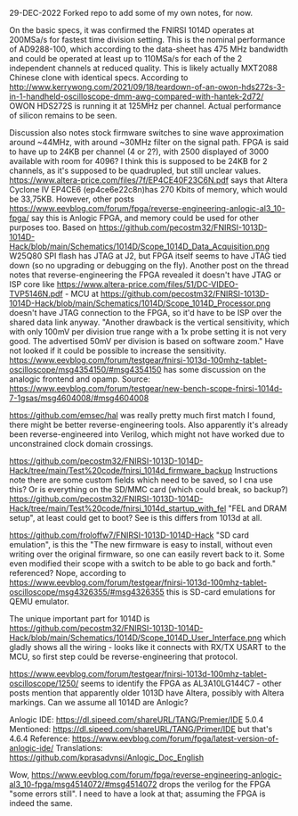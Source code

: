 29-DEC-2022 Forked repo to add some of my own notes, for now.

On the basic specs, it was confirmed the FNIRSI 1014D operates at 200MSa/s for fastest time division setting. This is the nominal performance of AD9288-100, which according to the data-sheet has 475 MHz bandwidth and could be operated at least up to 110MSa/s for each of the 2 independent channels at reduced quality.
This is likely actually MXT2088 Chinese clone with identical specs. According to http://www.kerrywong.com/2021/09/18/teardown-of-an-owon-hds272s-3-in-1-handheld-oscilloscope-dmm-awg-compared-with-hantek-2d72/ OWON HDS272S is running it at 125MHz per channel. Actual performance of silicon remains to be seen.

Discussion also notes stock firmware switches to sine wave approximation around ~44MHz, with around ~30MHz filter on the signal path.
FPGA is said to have up to 24KB per channel (4 or 2?), with 2500 displayed of 3000 available with room for 4096? I think this is supposed to be 24KB for 2 channels, as it's supposed to be quadrupled, but still unclear values.
https://www.altera-price.com/files/7f/EP4CE40F23C6N.pdf says that Altera Cyclone IV EP4CE6 (ep4ce6e22c8n)has 270 Kbits of memory, which would be 33,75KB. However, other posts https://www.eevblog.com/forum/fpga/reverse-engineering-anlogic-al3_10-fpga/ say this is Anlogic FPGA, and memory could be used for other purposes too.
Based on https://github.com/pecostm32/FNIRSI-1013D-1014D-Hack/blob/main/Schematics/1014D/Scope_1014D_Data_Acquisition.png W25Q80 SPI flash has JTAG at J2, but FPGA itself seems to have JTAG tied down (so no upgrading or debugging on the fly).
Another post on the thread notes that reverse-engineering the FPGA revealed it doesn't have JTAG or ISP core like https://www.altera-price.com/files/51/DC-VIDEO-TVP5146N.pdf - MCU at https://github.com/pecostm32/FNIRSI-1013D-1014D-Hack/blob/main/Schematics/1014D/Scope_1014D_Processor.png doesn't have JTAG connection to the FPGA, so it'd have to be ISP over the shared data link anyway.
"Another drawback is the vertical sensitivity, which with only 100mV per division true range with a 1x probe setting it is not very good. The advertised 50mV per division is based on software zoom." Have not looked if it could be possible to increase the sensitivity.
https://www.eevblog.com/forum/testgear/fnirsi-1013d-100mhz-tablet-oscilloscope/msg4354150/#msg4354150 has some discussion on the analogic frontend and opamp.
Source: https://www.eevblog.com/forum/testgear/new-bench-scope-fnirsi-1014d-7-1gsas/msg4604008/#msg4604008

https://github.com/emsec/hal was really pretty much first match I found, there might be better reverse-engineering tools. Also apparently it's already been reverse-engineered into Verilog, which might not have worked due to unconstrained clock domain crossings.

https://github.com/pecostm32/FNIRSI-1013D-1014D-Hack/tree/main/Test%20code/fnirsi_1014d_firmware_backup Instructions note there are some custom fields which need to be saved, so I cna use this? Or is everything on the SD/MMC card (which could break, so backup?)
https://github.com/pecostm32/FNIRSI-1013D-1014D-Hack/tree/main/Test%20code/fnirsi_1014d_startup_with_fel "FEL and DRAM setup", at least could get to boot? See is this differs from 1013d at all.

https://github.com/froloffw7/FNIRSI-1013D-1014D-Hack "SD card emulation", is this the "The new firmware is easy to install, without even writing over the original firmware, so one can easily revert back to it. Some even modified their scope with a switch to be able to go back and forth." referenced? Nope, according to https://www.eevblog.com/forum/testgear/fnirsi-1013d-100mhz-tablet-oscilloscope/msg4326355/#msg4326355 this is SD-card emulations for QEMU emulator.

The unique important part for 1014D is https://github.com/pecostm32/FNIRSI-1013D-1014D-Hack/blob/main/Schematics/1014D/Scope_1014D_User_Interface.png which gladly shows all the wiring - looks like it connects with RX/TX USART to the MCU, so first step could be reverse-engineering that protocol.

https://www.eevblog.com/forum/testgear/fnirsi-1013d-100mhz-tablet-oscilloscope/1250/ seems to identify the FPGA as AL3A10LG144C7 - other posts mention that apparently older 1013D have Altera, possibly with Altera markings. Can we assume all 1014D are Anlogic?

Anlogic IDE: https://dl.sipeed.com/shareURL/TANG/Premier/IDE 5.0.4
Mentioned: https://dl.sipeed.com/shareURL/TANG/Primer/IDE but that's 4.6.4
Reference: https://www.eevblog.com/forum/fpga/latest-version-of-anlogic-ide/
Translations: https://github.com/kprasadvnsi/Anlogic_Doc_English

Wow, https://www.eevblog.com/forum/fpga/reverse-engineering-anlogic-al3_10-fpga/msg4514072/#msg4514072 drops the verilog for the FPGA "some errors still". I need to have a look at that; assuming the FPGA is indeed the same.
